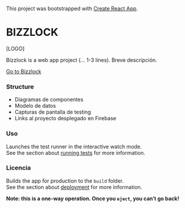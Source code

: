 This project was bootstrapped with [Create React App](https://github.com/facebook/create-react-app).

# BIZZLOCK

[LOGO]

Bizzlock is a web app project (... 1-3 lines). Breve descripción.

[Go to Bizzlock]()

### Structure

- Diagramas de componentes
- Modelo de datos
- Capturas de pantalla de testing
- Links al proyecto desplegado en Firebase

### Uso

Launches the test runner in the interactive watch mode.<br />
See the section about [running tests](https://facebook.github.io/create-react-app/docs/running-tests) for more information.

### Licencia

Builds the app for production to the `build` folder.<br />
See the section about [deployment](https://facebook.github.io/create-react-app/docs/deployment) for more information.

**Note: this is a one-way operation. Once you `eject`, you can’t go back!**

